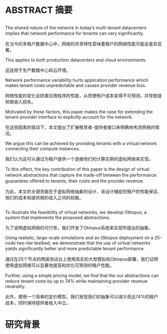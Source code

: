 # ABSTRACT 摘要

##

The shared nature of the network in today’s multi-tenant datacenters implies that network performance for tenants can vary signiﬁcantly.

在当今的多租户数据中心中，网络的共享特性意味着租户的网络性能可能会差异显著。

This applies to both production datacenters and cloud environments.

这适用于生产数据中心和云环境。

Network performance variability hurts application performance which makes tenant costs unpredictable and causes provider revenue loss.

网络性能的变化会损害应用程序的性能，从而使租户成本变得不可预测，并导致提供商收入损失。

Motivated by these factors, this paper makes the case for extending the tenant-provider interface to explicitly account for the network.

在这些因素的驱动下，本文提出了扩展租赁者-提供者接口来明确地考虑网络的情况。

We argue this can be achieved by providing tenants with a virtual network connecting their compute instances.

我们认为这可以通过为租户提供一个连接他们的计算实例的虚拟网络来实现。

To this eﬀect, the key contribution of this paper is the design of virtual network abstractions that capture the trade-oﬀ between the performance guarantees oﬀered to tenants, their costs and the provider revenue. 

为此，本文的关键贡献在于虚拟网络抽象的设计，该设计捕捉到租户的性能保证、他们的成本和提供商的收入之间的权衡。

##

To illustrate the feasibility of virtual networks, we develop Oktopus, a system that implements the proposed abstractions. 

为了说明虚拟网络的可行性，我们开发了Oktopus系统来实现所提出的抽象。

Using realistic, large-scale simulations and an Oktopus deployment on a 25-node two-tier testbed, we demonstrate that the use of virtual networks yields signiﬁcantly better and more predictable tenant performance. 

通过在25个节点的两层测试台上使用真实的大型模拟和Oktopus部署，我们证明使用虚拟网络可以显著地提高和优化可预测的租户性能。

Further, using a simple pricing model, we ﬁnd that the our abstractions can reduce tenant costs by up to 74% while maintaining provider revenue neutrality. 

此外，使用一个简单的定价模型，我们发现我们的抽象可以减少高达74%的租户成本，同时保持提供者收入中立。

# 研究背景
